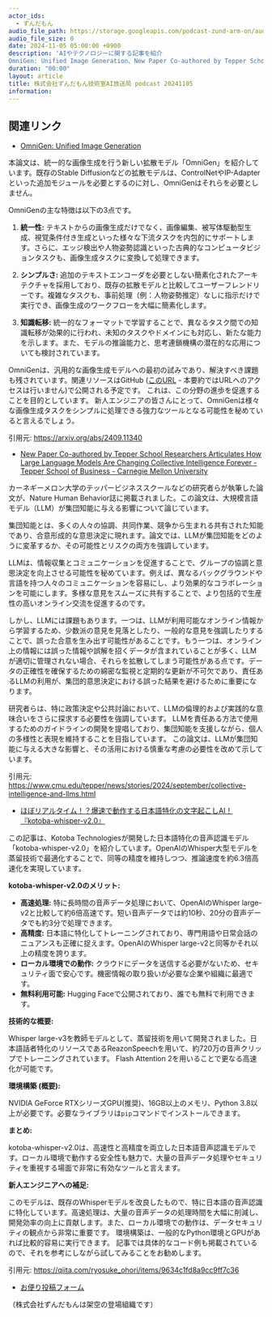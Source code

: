 ```yaml
---
actor_ids:
  - ずんだもん
audio_file_path: https://storage.googleapis.com/podcast-zund-arm-on/audio/株式会社ずんだもん技術室AI放送局_podcast_20241105.mp3
audio_file_size: 0
date: 2024-11-05 05:00:00 +0900
description: 'AIやテクノロジーに関する記事を紹介  
OmniGen: Unified Image Generation、New Paper Co-authored by Tepper School Researchers Articulates How Large Language Models Are Changing Collective Intelligence Forever - Tepper School of Business - Carnegie Mellon University、ほぼリアルタイム！？爆速で動作する日本語特化の文字起こしAI！『kotoba-whisper-v2.0』'
duration: "00:00"
layout: article
title: 株式会社ずんだもん技術室AI放送局 podcast 20241105
information: 
---
```


## 関連リンク


- [OmniGen: Unified Image Generation](https://arxiv.org/abs/2409.11340)  



本論文は、統一的な画像生成を行う新しい拡散モデル「OmniGen」を紹介しています。既存のStable Diffusionなどの拡散モデルは、ControlNetやIP-Adapterといった追加モジュールを必要とするのに対し、OmniGenはそれらを必要としません。

OmniGenの主な特徴は以下の3点です。

1. **統一性:** テキストからの画像生成だけでなく、画像編集、被写体駆動型生成、視覚条件付き生成といった様々な下流タスクを内包的にサポートします。さらに、エッジ検出や人物姿勢認識といった古典的なコンピュータビジョンタスクも、画像生成タスクに変換して処理できます。

2. **シンプルさ:**  追加のテキストエンコーダを必要としない簡素化されたアーキテクチャを採用しており、既存の拡散モデルと比較してユーザーフレンドリーです。複雑なタスクも、事前処理（例：人物姿勢推定）なしに指示だけで実行でき、画像生成のワークフローを大幅に簡素化します。

3. **知識転移:** 統一的なフォーマットで学習することで、異なるタスク間での知識転移が効果的に行われ、未知のタスクやドメインにも対応し、新たな能力を示します。また、モデルの推論能力と、思考連鎖機構の潜在的な応用についても検討されています。


OmniGenは、汎用的な画像生成モデルへの最初の試みであり、解決すべき課題も残されています。関連リソースはGitHub ([このURL](https://github.com/VectorSpaceLab/OmniGen) - 本要約ではURLへのアクセスは行いません)で公開される予定です。  これは、この分野の進歩を促進することを目的としています。  新人エンジニアの皆さんにとって、OmniGenは様々な画像生成タスクをシンプルに処理できる強力なツールとなる可能性を秘めていると言えるでしょう。


引用元: https://arxiv.org/abs/2409.11340


- [New Paper Co-authored by Tepper School Researchers Articulates How Large Language Models Are Changing Collective Intelligence Forever - Tepper School of Business - Carnegie Mellon University](https://www.cmu.edu/tepper/news/stories/2024/september/collective-intelligence-and-llms.html)  



カーネギーメロン大学のテッパービジネススクールなどの研究者らが執筆した論文が、Nature Human Behavior誌に掲載されました。この論文は、大規模言語モデル（LLM）が集団知能に与える影響について論じています。

集団知能とは、多くの人々の協調、共同作業、競争から生まれる共有された知能であり、合意形成的な意思決定に現れます。論文では、LLMが集団知能をどのように変革するか、その可能性とリスクの両方を強調しています。

LLMは、情報収集とコミュニケーションを促進することで、グループの協調と意思決定を向上させる可能性を秘めています。例えば、異なるバックグラウンドや言語を持つ人々のコミュニケーションを容易にし、より効果的なコラボレーションを可能にします。多様な意見をスムーズに共有することで、より包括的で生産性の高いオンライン交流を促進するのです。

しかし、LLMには課題もあります。一つは、LLMが利用可能なオンライン情報から学習するため、少数派の意見を見落としたり、一般的な意見を強調したりすることで、誤った合意を生み出す可能性があることです。もう一つは、オンライン上の情報には誤った情報や誤解を招くデータが含まれていることが多く、LLMが適切に管理されない場合、それらを拡散してしまう可能性がある点です。データの正確性を確保するための綿密な監視と定期的な更新が不可欠であり、責任あるLLMの利用が、集団的意思決定における誤った結果を避けるために重要になります。

研究者らは、特に政策決定や公共討論において、LLMの倫理的および実践的な意味合いをさらに探求する必要性を強調しています。  LLMを責任ある方法で使用するためのガイドラインの開発を提唱しており、集団知能を支援しながら、個人の多様性と表現を維持することを目指しています。  この論文は、LLMが集団知能に与える大きな影響と、その活用における慎重な考慮の必要性を改めて示しています。


引用元: https://www.cmu.edu/tepper/news/stories/2024/september/collective-intelligence-and-llms.html


- [ほぼリアルタイム！？爆速で動作する日本語特化の文字起こしAI！『kotoba-whisper-v2.0』](https://qiita.com/ryosuke_ohori/items/9634c1fd8a9cc9ff7c36)  



この記事は、Kotoba Technologiesが開発した日本語特化の音声認識モデル「kotoba-whisper-v2.0」を紹介しています。OpenAIのWhisper大型モデルを蒸留技術で最適化することで、同等の精度を維持しつつ、推論速度を約6.3倍高速化を実現しています。

**kotoba-whisper-v2.0のメリット:**

* **高速処理:**  特に長時間の音声データ処理において、OpenAIのWhisper large-v2と比較して約6倍高速です。短い音声データでは約10秒、20分の音声データでも約3分で処理できます。
* **高精度:** 日本語に特化してトレーニングされており、専門用語や日常会話のニュアンスも正確に捉えます。OpenAIのWhisper large-v2と同等かそれ以上の精度を誇ります。
* **ローカル環境での動作:** クラウドにデータを送信する必要がないため、セキュリティ面で安心です。機密情報の取り扱いが必要な企業や組織に最適です。
* **無料利用可能:** Hugging Faceで公開されており、誰でも無料で利用できます。


**技術的な概要:**

Whisper large-v3を教師モデルとして、蒸留技術を用いて開発されました。日本語話者特化のリソースであるReazonSpeechを用いて、約720万の音声クリップでトレーニングされています。  Flash Attention 2を用いることで更なる高速化が可能です。

**環境構築 (概要):**

NVIDIA GeForce RTXシリーズGPU(推奨)、16GB以上のメモリ、Python 3.8以上が必要です。必要なライブラリは`pip`コマンドでインストールできます。


**まとめ:**

kotoba-whisper-v2.0は、高速性と高精度を両立した日本語音声認識モデルです。ローカル環境で動作する安全性も魅力で、大量の音声データ処理やセキュリティを重視する場面で非常に有効なツールと言えます。


**新人エンジニアへの補足:**

このモデルは、既存のWhisperモデルを改良したもので、特に日本語の音声認識に特化しています。高速処理は、大量の音声データの処理時間を大幅に削減し、開発効率の向上に貢献します。また、ローカル環境での動作は、データセキュリティの観点から非常に重要です。  環境構築は、一般的なPython環境とGPUがあれば比較的容易に実行できます。  記事では具体的なコード例も掲載されているので、それを参考にしながら試してみることをお勧めします。


引用元: https://qiita.com/ryosuke_ohori/items/9634c1fd8a9cc9ff7c36



- [お便り投稿フォーム](https://forms.gle/ffg4JTfqdiqK62qf9)

（株式会社ずんだもんは架空の登場組織です）
